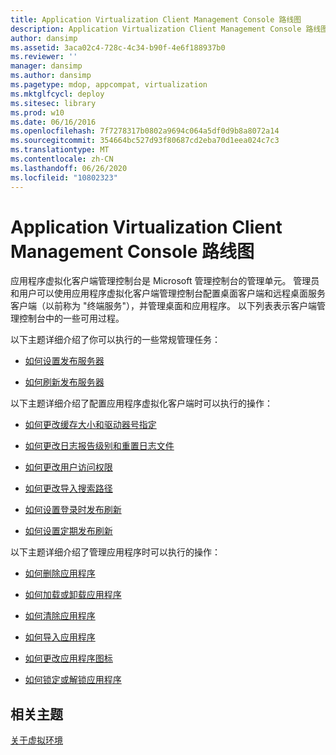 ```yaml
---
title: Application Virtualization Client Management Console 路线图
description: Application Virtualization Client Management Console 路线图
author: dansimp
ms.assetid: 3aca02c4-728c-4c34-b90f-4e6f188937b0
ms.reviewer: ''
manager: dansimp
ms.author: dansimp
ms.pagetype: mdop, appcompat, virtualization
ms.mktglfcycl: deploy
ms.sitesec: library
ms.prod: w10
ms.date: 06/16/2016
ms.openlocfilehash: 7f7278317b0802a9694c064a5df0d9b8a8072a14
ms.sourcegitcommit: 354664bc527d93f80687cd2eba70d1eea024c7c3
ms.translationtype: MT
ms.contentlocale: zh-CN
ms.lasthandoff: 06/26/2020
ms.locfileid: "10802323"
---
```

# Application Virtualization Client Management Console 路线图


应用程序虚拟化客户端管理控制台是 Microsoft 管理控制台的管理单元。 管理员和用户可以使用应用程序虚拟化客户端管理控制台配置桌面客户端和远程桌面服务客户端（以前称为 "终端服务"），并管理桌面和应用程序。 以下列表表示客户端管理控制台中的一些可用过程。

以下主题详细介绍了你可以执行的一些常规管理任务：

-   [如何设置发布服务器](how-to-set-up-publishing-servers.md)

-   [如何刷新发布服务器](how-to-refresh-the-publishing-servers.md)

以下主题详细介绍了配置应用程序虚拟化客户端时可以执行的操作：

-   [如何更改缓存大小和驱动器号指定](how-to-change-the-cache-size-and-the-drive-letter-designation.md)

-   [如何更改日志报告级别和重置日志文件](how-to-change-the-log-reporting-levels-and-reset-the-log-files.md)

-   [如何更改用户访问权限](how-to-change-user-access-permissions.md)

-   [如何更改导入搜索路径](how-to-change-import-search-paths.md)

-   [如何设置登录时发布刷新](how-to-set-up-publishing-refresh-on-login.md)

-   [如何设置定期发布刷新](how-to-set-up-periodic-publishing-refresh.md)

以下主题详细介绍了管理应用程序时可以执行的操作：

-   [如何删除应用程序](how-to-delete-an-application.md)

-   [如何加载或卸载应用程序](how-to-load-or-unload-an-application.md)

-   [如何清除应用程序](how-to-clear-an-application.md)

-   [如何导入应用程序](how-to-import-an-application.md)

-   [如何更改应用程序图标](how-to-change-an-application-icon.md)

-   [如何锁定或解锁应用程序](how-to-lock-or-unlock-an-application.md)

## 相关主题


[关于虚拟环境](about-virtual-environments.md)

 

 





